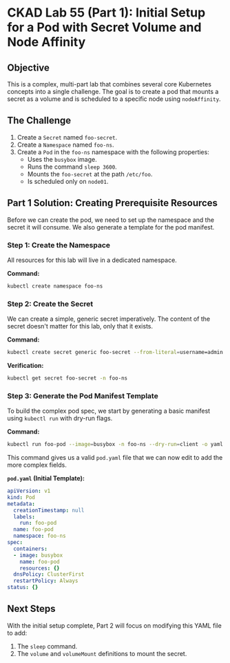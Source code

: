 # CKAD Lab 55 (Part 1): Initial Setup for a Pod with Secret Volume and Node Affinity

## Objective
This is a complex, multi-part lab that combines several core Kubernetes concepts into a single challenge. The goal is to create a pod that mounts a secret as a volume and is scheduled to a specific node using `nodeAffinity`.

## The Challenge
1.  Create a `Secret` named `foo-secret`.
2.  Create a `Namespace` named `foo-ns`.
3.  Create a `Pod` in the `foo-ns` namespace with the following properties:
    -   Uses the `busybox` image.
    -   Runs the command `sleep 3600`.
    -   Mounts the `foo-secret` at the path `/etc/foo`.
    -   Is scheduled only on `node01`.

## Part 1 Solution: Creating Prerequisite Resources
Before we can create the pod, we need to set up the namespace and the secret it will consume. We also generate a template for the pod manifest.

### Step 1: Create the Namespace
All resources for this lab will live in a dedicated namespace.

**Command:**
```bash
kubectl create namespace foo-ns
```

### Step 2: Create the Secret
We can create a simple, generic secret imperatively. The content of the secret doesn't matter for this lab, only that it exists.

**Command:**
```bash
kubectl create secret generic foo-secret --from-literal=username=admin -n foo-ns
```

**Verification:**
```bash
kubectl get secret foo-secret -n foo-ns
```

### Step 3: Generate the Pod Manifest Template
To build the complex pod spec, we start by generating a basic manifest using `kubectl run` with dry-run flags.

**Command:**
```bash
kubectl run foo-pod --image=busybox -n foo-ns --dry-run=client -o yaml > pod.yaml
```

This command gives us a valid `pod.yaml` file that we can now edit to add the more complex fields.

**`pod.yaml` (Initial Template):**
```yaml
apiVersion: v1
kind: Pod
metadata:
  creationTimestamp: null
  labels:
    run: foo-pod
  name: foo-pod
  namespace: foo-ns
spec:
  containers:
  - image: busybox
    name: foo-pod
    resources: {}
  dnsPolicy: ClusterFirst
  restartPolicy: Always
status: {}
```

## Next Steps
With the initial setup complete, Part 2 will focus on modifying this YAML file to add:
1.  The `sleep` command.
2.  The `volume` and `volumeMount` definitions to mount the secret.
